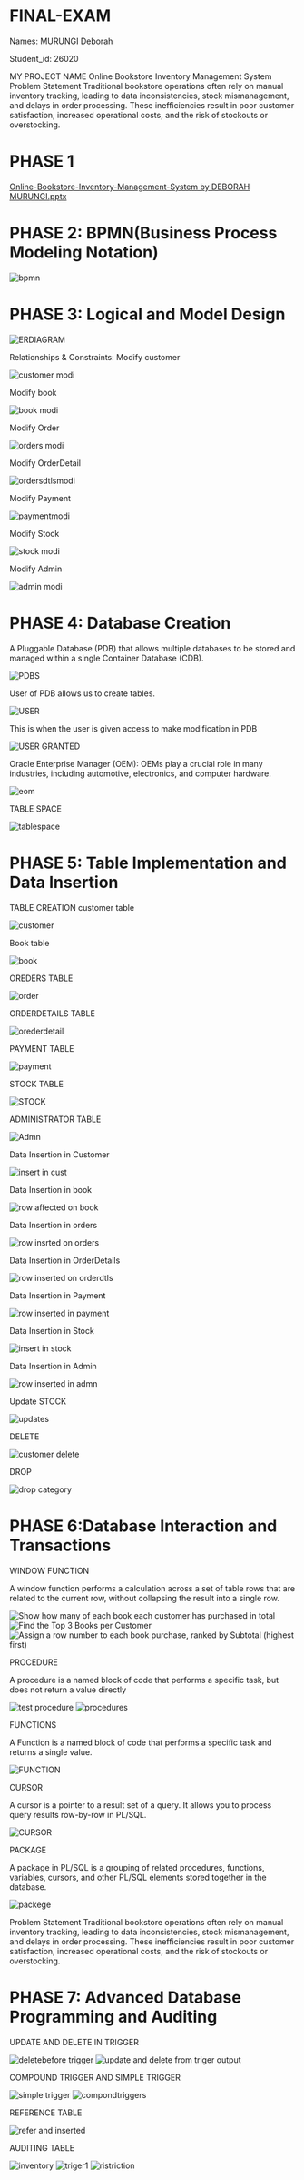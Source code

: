 # FINAL-EXAM
Names: MURUNGI Deborah

Student_id: 26020

 MY PROJECT NAME
Online Bookstore Inventory Management System
Problem Statement
Traditional bookstore operations often rely on manual inventory tracking, leading to data inconsistencies, stock mismanagement, 
and delays in order processing. These inefficiencies result in poor customer satisfaction, increased operational costs,
and the risk of stockouts or overstocking.  

# PHASE 1 

[Online-Bookstore-Inventory-Management-System by DEBORAH MURUNGI.pptx](https://github.com/user-attachments/files/20430333/Online-Bookstore-Inventory-Management-System.by.DEBORAH.MURUNGI.pptx)

# PHASE 2: BPMN(Business Process Modeling Notation)

![bpmn](https://github.com/user-attachments/assets/2140e3a3-daf9-40d5-8f4b-0bfc19b9e400)
 

# PHASE 3: Logical and Model Design

![ERDIAGRAM](https://github.com/user-attachments/assets/16ecc31a-10be-4245-9500-dd4053ea6676)
 

Relationships & Constraints:
Modify customer 

![customer modi](https://github.com/user-attachments/assets/a9177f61-25d3-4199-b258-0cfda544e59b)

Modify book

![book modi](https://github.com/user-attachments/assets/5fde8d2b-2944-4ee9-a626-f534499cff80) 

Modify Order

![orders modi](https://github.com/user-attachments/assets/58c58dd8-62d4-49be-9442-80c5f1b170dc)

 Modify OrderDetail 
 
![ordersdtlsmodi](https://github.com/user-attachments/assets/c042cda8-1108-4487-b71f-128d1b230112)

Modify Payment

![paymentmodi](https://github.com/user-attachments/assets/9a40180a-29bf-491b-9581-2a615d2848b7)

Modify Stock

![stock modi](https://github.com/user-attachments/assets/63fa04d7-aa61-406a-ab3a-898c376dbcff)

Modify Admin

![admin modi](https://github.com/user-attachments/assets/ebb2234b-3bcb-4b41-991e-1d24889da012)






# PHASE 4: Database Creation 

A Pluggable Database (PDB) that allows multiple databases to be stored and managed within a single Container Database (CDB).
 
![PDBS](https://github.com/user-attachments/assets/5a4c7062-5df6-413c-88f8-7cf82b96f59a)

 User of PDB allows us to create tables. 
 
![USER](https://github.com/user-attachments/assets/214949fb-6b1b-4dc4-99fc-8b689603647d)

This is when the user is given access to make modification in PDB

![USER GRANTED](https://github.com/user-attachments/assets/6ab76039-19b0-4ef5-98ba-562ecbd4c007)

Oracle Enterprise Manager (OEM): OEMs play a crucial role in many industries, including automotive, electronics, and computer hardware. 

![eom](https://github.com/user-attachments/assets/58bb8861-6a72-41d5-b848-b75d014d0751)

TABLE SPACE

![tablespace](https://github.com/user-attachments/assets/86c6c17d-0c1d-40e9-902e-6cc8780fb6bd)


# PHASE 5: Table Implementation and Data Insertion

TABLE CREATION
customer table

![customer](https://github.com/user-attachments/assets/2bb8516d-d683-46ce-b514-d3d8a318cc81)

Book table

![book](https://github.com/user-attachments/assets/8f97e97f-1e89-4656-895f-68673110e298)

OREDERS TABLE

![order](https://github.com/user-attachments/assets/11a90db7-1a9c-411a-8d54-3db91c7ab816)

ORDERDETAILS TABLE

![orederdetail](https://github.com/user-attachments/assets/f625aaad-015d-4470-bca9-c7f67676d084)

PAYMENT TABLE

![payment](https://github.com/user-attachments/assets/1c48467b-bcb2-42e5-bc79-567440ea38bf)

STOCK TABLE

![STOCK](https://github.com/user-attachments/assets/898ae0dd-1c55-4841-b0f7-bc642b653426)

ADMINISTRATOR TABLE

![Admn](https://github.com/user-attachments/assets/0e004162-d706-4259-a81e-7ac4ac2205a7)
 
 Data Insertion in Customer
 
![insert in cust](https://github.com/user-attachments/assets/a48e276b-37e7-4cb9-9be1-cc0260072527)

 Data Insertion in book
 
![row affected on book](https://github.com/user-attachments/assets/1e97d559-3bda-406a-b5f5-4e898c36b4f0)

 Data Insertion in orders
 
![row insrted on orders](https://github.com/user-attachments/assets/97dccb95-aa9a-4b4e-8740-d6c26f090a81)

 Data Insertion in OrderDetails
 
![row inserted on orderdtls](https://github.com/user-attachments/assets/0437d850-1e09-443c-a63e-fd0fd6fe7ae2) 

 Data Insertion in Payment
 
![row inserted in payment](https://github.com/user-attachments/assets/94d3eaea-68a1-414f-bff4-6e6e9057a4ba)

 Data Insertion in Stock
 
![insert in stock](https://github.com/user-attachments/assets/6e7fccd5-cbd1-42bb-993e-843b70e79615)

 Data Insertion in Admin
 
![row inserted in admn](https://github.com/user-attachments/assets/8538f7cf-a817-4297-beed-6234ef0209d2)

Update STOCK

![updates](https://github.com/user-attachments/assets/2b25aaac-0851-4db6-a6c7-49f99c636e56)

DELETE

![customer delete](https://github.com/user-attachments/assets/c5296c81-4fdb-44e8-aeba-44694b751958)

DROP

![drop category](https://github.com/user-attachments/assets/646d3db4-58ca-4233-be61-5b2c778238d0)


# PHASE 6:Database Interaction and Transactions


WINDOW FUNCTION  

A window function performs a calculation across a set of table rows that are related to the current row, without collapsing the result into a single row.

![Show how many of each book each customer has purchased in total](https://github.com/user-attachments/assets/ea631e6b-a790-4ad2-8b8e-90ec472017ba)
![Find the Top 3 Books per Customer](https://github.com/user-attachments/assets/d92c6c57-9491-41d2-82e6-83810d2296a3)
![Assign a row number to each book purchase, ranked by Subtotal (highest first)](https://github.com/user-attachments/assets/48beaa9b-3173-4528-a7e4-660a779975af)

PROCEDURE  

A procedure is a named block of code that performs a specific task, but does not return a value directly 

![test procedure](https://github.com/user-attachments/assets/2f7c1cc8-f431-4812-80a7-59c4bce06f34)
![procedures](https://github.com/user-attachments/assets/d7c79164-4c00-4e3b-a9c5-38d7ea8b2639)

FUNCTIONS

A  Function is a named block of code that performs a specific task and returns a single value.
 
![FUNCTION](https://github.com/user-attachments/assets/18555c7c-2678-466c-a075-ba5a572b07c2)

CURSOR

A cursor is a pointer to a result set of a query. It allows you to process query results row-by-row in PL/SQL.
 
![CURSOR](https://github.com/user-attachments/assets/29dbf53d-6dde-4637-80e8-aeba4358f0df)

PACKAGE

A package in PL/SQL is a grouping of related procedures, functions, variables, cursors, and other PL/SQL elements stored together in the database.

![packege](https://github.com/user-attachments/assets/049b5c81-d813-47db-ac72-be7d2386baad)

Problem Statement
Traditional bookstore operations often rely on manual inventory tracking, leading to data inconsistencies, stock mismanagement, 
and delays in order processing. These inefficiencies result in poor customer satisfaction, increased operational costs,
and the risk of stockouts or overstocking.  



# PHASE 7: Advanced Database Programming and Auditing

UPDATE AND DELETE IN TRIGGER

![deletebefore trigger](https://github.com/user-attachments/assets/8604d709-7b91-4965-8c9b-d21ec588c936) 
![update and delete from triger output](https://github.com/user-attachments/assets/90f93f92-f3bd-4d46-b5b1-0a7e160c0018)

COMPOUND TRIGGER AND SIMPLE TRIGGER

![simple trigger](https://github.com/user-attachments/assets/37dd3e28-a5d3-4f9f-8d23-39e7123187b2)
![compondtriggers](https://github.com/user-attachments/assets/55e2570c-dac6-483b-90cb-e98b27ccc000)

REFERENCE TABLE

![refer and inserted](https://github.com/user-attachments/assets/74e88170-ec30-4ab5-a8d6-039d8052eb6c)

AUDITING TABLE

![inventory](https://github.com/user-attachments/assets/5c4df38a-fa46-4bbb-9778-c20f6735c274) 
![triger1](https://github.com/user-attachments/assets/3d33a4e4-c4b6-4b23-8f09-843740e9218b)
![ristriction](https://github.com/user-attachments/assets/71d01317-dce6-44dd-a23a-dfe956085f67)

